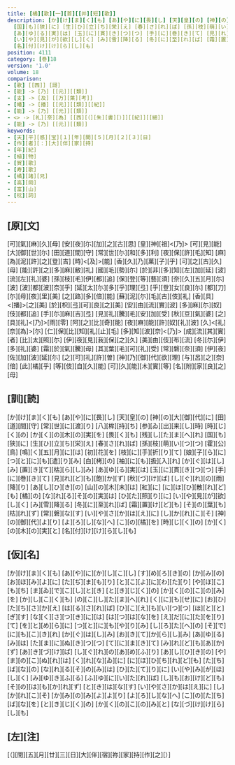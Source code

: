 ```yaml
---
title: [橘][歌][一][首][[并][短][歌]]
description: [か][け][ま][く][も] [あ][や][に][畏][し] [天][皇][の] [神][の][大][御][代][に] [田][道][間][守] [常][世][に][渡][り] [八][桙][持][ち] [参][ゐ][出][来][し][時] [時][じ][く][の] [か][く][の][木][の][実][を] [畏][く][も] [残][し][た][ま][へ][れ]
  [国][も][狭][に] [生][ひ][立][ち][栄][え] [春][さ][れ][ば] [孫][枝][萌][い][つ][つ] [霍][公][鳥] [鳴][く][五][月][に][は] [初][花][を] [枝][に][手][折][り][て] [娘][子][ら][に] [つ][と][に][も][遣][り][み] [白][栲][の] [袖][に][も][扱][入][れ] [か][ぐ][は][し][み] [置][き][て][枯][ら][し][み]
  [あ][ゆ][る][実][は] [玉][に][貫][き][つ][つ] [手][に][巻][き][て] [見][れ][ど][も][飽][か][ず] [秋][づ][け][ば] [し][ぐ][れ][の][雨][降][り] [あ][し][ひ][き][の] [山][の][木][末][は] [紅][に] [に][ほ][ひ][散][れ][ど][も] [橘][の] [な][れ][る][そ][の][実][は] [ひ][た][照][り][に]
  [い][や][見][が][欲][し][く] [み][雪][降][る] [冬][に][至][れ][ば] [霜][置][け][ど][も] [そ][の][葉][も][枯][れ][ず] [常][磐][な][す] [い][や][さ][か][は][え][に] [し][か][れ][こ][そ] [神][の][御][代][よ][り] [よ][ろ][し][な][へ] [こ][の][橘][を] [時][じ][く][の] [か][く][の][木][の][実][と]
  [名][付][け][け][ら][し][も]
position: 4111
category: [巻]18
version: '1.0'
volume: 18
comparison:
- [歌] [[西]] [謌]
- [能] -> [乃] [[元]][[類]]
- [支] -> [及] [[万][葉][考]]
- [幡] -> [播] [[元]][[類]][[紀]]
- [能] -> [乃] [[元]][[類]]
- <> -> [礼][奈][為] [[西][（][朱][書][）]][[紀]][[細]]
- [能] -> [乃] [[元]][[類]]
keywords:
- [天][平][感][宝][１][年][閏][５][月][２][３][日]
- [作][者][：][大][伴][家][持]
- [年][紀]
- [植][物]
- [賀][歌]
- [寿][歌]
- [橘][諸][兄]
- [高][岡]
- [富][山]
- [枕][詞]
---
```


## [原][文]

[可][氣][麻][久][母] [安][夜][尓][加][之][古][思] [皇][神][祖]<[乃]> [可][見][能][大][御][世][尓] [田][道][間][守] [常][世][尓][和][多][利] [夜][保][許][毛][知] [麻][為][泥][許][之][登][吉] [時]<[及]>[能] [香][久][乃][菓][子][乎] [可][之][古][久][母] [能][許][之][多][麻][敝][礼] [國][毛][勢][尓] [於][非][多][知][左][加][延] [波][流][左][礼][婆] [孫][枝][毛][伊][都][追] [保][登][等][藝][須] [奈][久][五][月][尓][波] [波][都][波][奈][乎] [延][太][尓][多][乎][理][弖] [乎][登][女][良][尓] [都][刀][尓][母][夜][里][美] [之][路][多][倍][能] [蘇][泥][尓][毛][古][伎][礼] [香][具]<[播]>[之][美] [於][枳][弖][可][良][之][美] [安][由][流][實][波] [多][麻][尓][奴][伎][都][追] [手][尓][麻][吉][弖] [見][礼][騰][毛][安][加][受] [秋][豆][氣][婆] [之][具][礼]<[乃]>[雨][零] [阿][之][比][奇][能] [夜][麻][能][許][奴][礼][波] [久]<[礼][奈][為]>[尓] [仁][保][比][知][礼][止][毛] [多][知][波][奈]<[乃]> [成][流][其][實][者] [比][太][照][尓] [伊][夜][見][我][保][之][久] [美][由][伎][布][流] [冬][尓][伊][多][礼][婆] [霜][於][氣][騰][母] [其][葉][毛][可][礼][受] [常][磐][奈][須] [伊][夜][佐][加][波][延][尓] [之][可][礼][許][曽] [神][乃][御][代][欲][理] [与][呂][之][奈][倍] [此][橘][乎] [等][伎][自][久][能] [可][久][能][木][實][等] [名][附][家][良][之][母]

## [訓][読]

[か][け][ま][く][も] [あ][や][に][畏][し] [天][皇][の] [神][の][大][御][代][に] [田][道][間][守] [常][世][に][渡][り] [八][桙][持][ち] [参][ゐ][出][来][し][時] [時][じ][く][の] [か][く][の][木][の][実][を] [畏][く][も] [残][し][た][ま][へ][れ] [国][も][狭][に] [生][ひ][立][ち][栄][え] [春][さ][れ][ば] [孫][枝][萌][い][つ][つ] [霍][公][鳥] [鳴][く][五][月][に][は] [初][花][を] [枝][に][手][折][り][て] [娘][子][ら][に] [つ][と][に][も][遣][り][み] [白][栲][の] [袖][に][も][扱][入][れ] [か][ぐ][は][し][み] [置][き][て][枯][ら][し][み] [あ][ゆ][る][実][は] [玉][に][貫][き][つ][つ] [手][に][巻][き][て] [見][れ][ど][も][飽][か][ず] [秋][づ][け][ば] [し][ぐ][れ][の][雨][降][り] [あ][し][ひ][き][の] [山][の][木][末][は] [紅][に] [に][ほ][ひ][散][れ][ど][も] [橘][の] [な][れ][る][そ][の][実][は] [ひ][た][照][り][に] [い][や][見][が][欲][し][く] [み][雪][降][る] [冬][に][至][れ][ば] [霜][置][け][ど][も] [そ][の][葉][も][枯][れ][ず] [常][磐][な][す] [い][や][さ][か][は][え][に] [し][か][れ][こ][そ] [神][の][御][代][よ][り] [よ][ろ][し][な][へ] [こ][の][橘][を] [時][じ][く][の] [か][く][の][木][の][実][と] [名][付][け][け][ら][し][も]

## [仮][名]

[か][け][ま][く][も] [あ][や][に][か][し][こ][し] [す][め][ろ][き][の] [か][み][の][お][ほ][み][よ][に] [た][ぢ][ま][も][り] [と][こ][よ][に][わ][た][り] [や][ほ][こ][も][ち] [ま][ゐ][で][こ][し][と][き] [と][き][じ][く][の] [か][く][の][こ][の][み][を] [か][し][こ][く][も] [の][こ][し][た][ま][へ][れ] [く][に][も][せ][に] [お][ひ][た][ち][さ][か][え] [は][る][さ][れ][ば] [ひ][こ][え][も][い][つ][つ] [ほ][と][と][ぎ][す] [な][く][さ][つ][き][に][は] [は][つ][は][な][を] [え][だ][に][た][を][り][て] [を][と][め][ら][に] [つ][と][に][も][や][り][み] [し][ろ][た][へ][の] [そ][で][に][も][こ][き][れ] [か][ぐ][は][し][み] [お][き][て][か][ら][し][み] [あ][ゆ][る][み][は] [た][ま][に][ぬ][き][つ][つ] [て][に][ま][き][て] [み][れ][ど][も][あ][か][ず] [あ][き][づ][け][ば] [し][ぐ][れ][の][あ][め][ふ][り] [あ][し][ひ][き][の] [や][ま][の][こ][ぬ][れ][は] [く][れ][な][ゐ][に] [に][ほ][ひ][ち][れ][ど][も] [た][ち][ば][な][の] [な][れ][る][そ][の][み][は] [ひ][た][て][り][に] [い][や][み][が][ほ][し][く] [み][ゆ][き][ふ][る] [ふ][ゆ][に][い][た][れ][ば] [し][も][お][け][ど][も] [そ][の][は][も][か][れ][ず] [と][き][は][な][す] [い][や][さ][か][は][え][に] [し][か][れ][こ][そ] [か][み][の][み][よ][よ][り] [よ][ろ][し][な][へ] [こ][の][た][ち][ば][な][を] [と][き][じ][く][の] [か][く][の][こ][の][み][と] [な][づ][け][け][ら][し][も]

## [左][注]

[（][閏][五][月][廿][三][日][大][伴][宿][祢][家][持][作][之][）]

